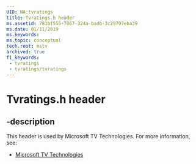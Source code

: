 ```yaml
---
UID: NA:tvratings
title: Tvratings.h header
ms.assetid: 781bf555-7067-324a-badb-3c29797eba39
ms.date: 01/11/2019
ms.keywords: 
ms.topic: conceptual
tech.root: mstv
archived: true
f1_keywords:
 - tvratings
 - tvratings/tvratings
---
```


# Tvratings.h header


## -description

This header is used by Microsoft TV Technologies. For more information, see:

- [Microsoft TV Technologies](..//previous-versions/windows/desktop/mstv/microsoft-tv-technologies-portal)

